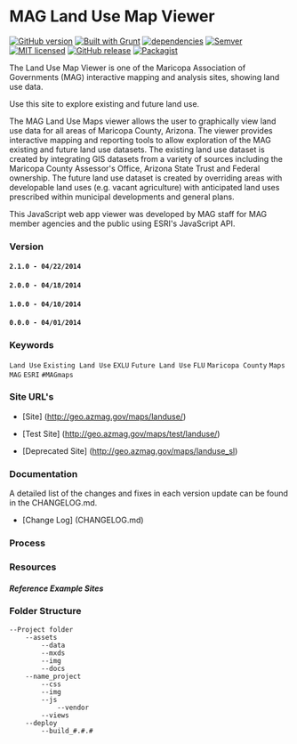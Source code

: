 # MAG Land Use Map Viewer

[![GitHub version](https://badge.fury.io/gh/boennemann%2Fbadges.svg)](https://github.com/vwolfley/MyProject/)
[![Built with Grunt](https://cdn.gruntjs.com/builtwith.png)](http://gruntjs.com/)
[![dependencies](https://david-dm.org/vwolfley/MyProject.png)](https://david-dm.org/vwolfley/MyProject)
[![Semver](http://img.shields.io/SemVer/2.0.0.png)](http://semver.org/spec/v2.0.0.html)
[![MIT licensed](https://img.shields.io/badge/license-MIT-blue.svg)](https://raw.githubusercontent.com/hyperium/hyper/master/LICENSE)
[![GitHub release](https://img.shields.io/github/release/qubyte/rubidium.svg?maxAge=2592000)]()
[![Packagist](https://img.shields.io/packagist/l/doctrine/orm.svg?maxAge=2592000)](https://github.com/vwolfley/MyProject/blob/master/package.json)

The Land Use Map Viewer is one of the Maricopa Association of Governments (MAG) interactive mapping and analysis sites, showing land use data.

Use this site to explore existing and future land use.

The MAG Land Use Maps viewer allows the user to graphically view land use data for all areas of Maricopa County, Arizona.  The viewer provides interactive mapping and reporting tools to allow exploration of the MAG existing and future land use datasets.  The existing land use dataset is created by integrating GIS datasets from a variety of sources including the Maricopa County Assessor's Office, Arizona State Trust and Federal ownership.  The future land use dataset is created by overriding areas with developable land uses (e.g. vacant agriculture) with anticipated land uses prescribed within municipal developments and general plans.

This JavaScript web app viewer was developed by MAG staff for MAG member agencies and the public using ESRI's JavaScript API.

### Version

#### `2.1.0 - 04/22/2014`
#### `2.0.0 - 04/18/2014`
#### `1.0.0 - 04/10/2014`
#### `0.0.0 - 04/01/2014`

### Keywords

`Land Use` `Existing Land Use` `EXLU` `Future Land Use` `FLU` `Maricopa County` `Maps` `MAG` `ESRI` `#MAGmaps`

### Site URL's

* [Site] (http://geo.azmag.gov/maps/landuse/)

* [Test Site] (http://geo.azmag.gov/maps/test/landuse/)

* [Deprecated Site] (http://geo.azmag.gov/maps/landuse_sl)

### Documentation

A detailed list of the changes and fixes in each version update can be found in the CHANGELOG.md.

* [Change Log] (CHANGELOG.md)

### Process


### Resources

#### ***Reference Example Sites***

### Folder Structure

    --Project folder
        --assets
            --data
            --mxds
            --img
            --docs
        --name_project
            --css
            --img
            --js
                --vendor
            --views
        --deploy
            --build_#.#.#
